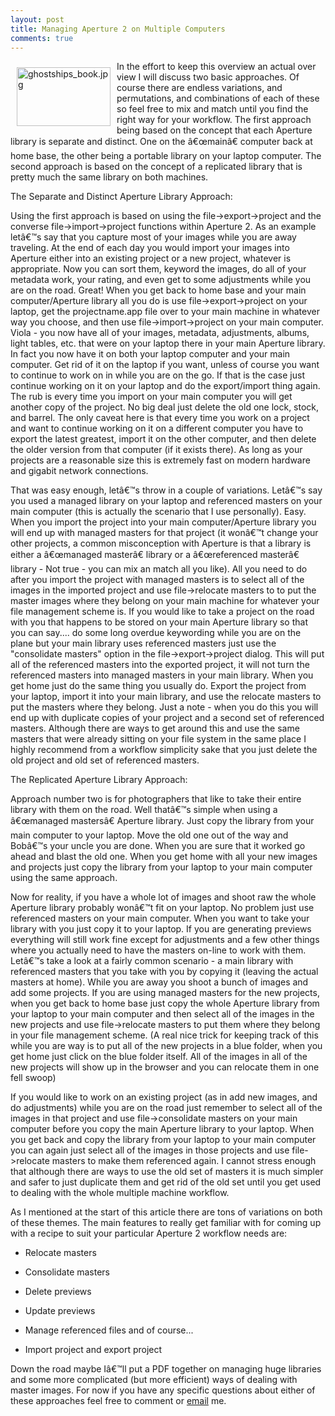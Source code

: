 ```yaml
---
layout: post
title: Managing Aperture 2 on Multiple Computers
comments: true
---
```

<a href="/wp-content/uploads/FromIweb/ghostships_book.jpg"><img title="ghostships_book.jpg" src="/wp-content/uploads/FromIweb/.thumbs/.ghostships_book.jpg" border="0" alt="ghostships_book.jpg" hspace="10" vspace="10" width="150" height="94" align="left" /></a>In the effort to keep this overview an actual over view I will discuss two basic approaches. Of course there are endless variations, and permutations, and combinations of each of these so feel free to mix and match until you find the right way for your workflow. The first approach being based on the concept that each Aperture library is separate and distinct. One on the â€œmainâ€ computer back at home base, the other being a portable library on your laptop computer. The second approach is based on the concept of a replicated library that is pretty much the same library on both machines.<!--more-->

The Separate and Distinct Aperture Library Approach:

Using the first approach is based on using the file-&gt;export-&gt;project and the converse file-&gt;import-&gt;project functions within Aperture 2. As an example letâ€™s say that you capture most of your images while you are away traveling. At the end of each day you would import your images into Aperture either into an existing project or a new project, whatever is appropriate. Now you can sort them, keyword the images, do all of your metadata work, your rating, and even get to some adjustments while you are on the road. Great! When you get back to home base and your main computer/Aperture library all you do is use file-&gt;export-&gt;project on your laptop, get the projectname.app file over to your main machine in whatever way you choose, and then use file-&gt;import-&gt;project on your main computer. Viola - you now have all of your images, metadata, adjustments, albums, light tables, etc. that were on your laptop there in your main Aperture library. In fact you now have it on both your laptop computer and your main computer. Get rid of it on the laptop if you want, unless of course you want to continue to work on in while you are on the go. If that is the case just continue working on it on your laptop and do the export/import thing again. The rub is every time you import on your main computer you will get another copy of the project. No big deal just delete the old one lock, stock, and barrel. The only caveat here is that every time you work on a project and want to continue working on it on a different computer you have to export the latest greatest, import it on the other computer, and then delete the older version from that computer (if it exists there). As long as your projects are a reasonable size this is extremely fast on modern hardware and gigabit network connections.

That was easy enough, letâ€™s throw in a couple of variations. Letâ€™s say you used a managed library on your laptop and referenced masters on your main computer (this is actually the scenario that I use personally). Easy. When you import the project into your main computer/Aperture library you will end up with managed masters for that project (it wonâ€™t change your other projects, a common misconception with Aperture is that a library is either a â€œmanaged masterâ€ library or a â€œreferenced masterâ€ library - Not true - you can mix an match all you like). All you need to do after you import the project with managed masters is to select all of the images in the imported project and use file-&gt;relocate masters to to put the master images where they belong on your main machine for whatever your file management scheme is. If you would like to take a project on the road with you that happens to be stored on your main Aperture library so that you can say.... do some long overdue keywording while you are on the plane but your main library uses referenced masters just use the "consolidate masters" option in the file-&gt;export-&gt;project dialog. This will put all of the referenced masters into the exported project, it will not turn the referenced masters into managed masters in your main library. When you get home just do the same thing you usually do. Export the project from your laptop, import it into your main library, and use the relocate masters to put the masters where they belong. Just a note - when you do this you will end up with duplicate copies of your project and a second set of referenced masters. Although there are ways to get around this and use the same masters that were already sitting on your file system in the same place I highly recommend from a workflow simplicity sake that you just delete the old project and old set of referenced masters.

The Replicated Aperture Library Approach:

Approach number two is for photographers that like to take their entire library with them on the road. Well thatâ€™s simple when using a â€œmanaged mastersâ€ Aperture library. Just copy the library from your main computer to your laptop. Move the old one out of the way and Bobâ€™s your uncle you are done. When you are sure that it worked go ahead and blast the old one. When you get home with all your new images and projects just copy the library from your laptop to your main computer using the same approach.

Now for reality, if you have a whole lot of images and shoot raw the whole Aperture library probably wonâ€™t fit on your laptop. No problem just use referenced masters on your main computer. When you want to take your library with you just copy it to your laptop. If you are generating previews everything will still work fine except for adjustments and a few other things where you actually need to have the masters on-line to work with them. Letâ€™s take a look at a fairly common scenario - a main library with referenced masters that you take with you by copying it (leaving the actual masters at home). While you are away you shoot a bunch of images and add some projects. If you are using managed masters for the new projects, when you get back to home base just copy the whole Aperture library from your laptop to your main computer and then select all of the images in the new projects and use file-&gt;relocate masters to put them where they belong in your file management scheme. (A real nice trick for keeping track of this while you are way is to put all of the new projects in a blue folder, when you get home just click on the blue folder itself. All of the images in all of the new projects will show up in the browser and you can relocate them in one fell swoop)

If you would like to work on an existing project (as in add new images, and do adjustments) while you are on the road just remember to select all of the images in that project and use file-&gt;consolidate masters on your main computer before you copy the main Aperture library to your laptop. When you get back and copy the library from your laptop to your main computer you can again just select all of the images in those projects and use file-&gt;relocate masters to make them referenced again. I cannot stress enough that although there are ways to use the old set of masters it is much simpler and safer to just duplicate them and get rid of the old set until you get used to dealing with the whole multiple machine workflow.

As I mentioned at the start of this article there are tons of variations on both of these themes. The main features to really get familiar with for coming up with a recipe to suit your particular Aperture 2 workflow needs are:
<ul>
	<li> Relocate masters</li>
</ul>
<ul>
	<li> Consolidate masters</li>
</ul>
<ul>
	<li> Delete previews</li>
</ul>
<ul>
	<li> Update previews</li>
</ul>
<ul>
	<li> Manage referenced files and of course...</li>
</ul>
<ul>
	<li> Import project and export project</li>
</ul>
Down the road maybe Iâ€™ll put a PDF together on managing huge libraries and some more complicated (but more efficient) ways of dealing with master images. For now if you have any specific questions about either of these approaches feel free to comment or <a href="mailto:rwboyer@mac.com">email</a> me.